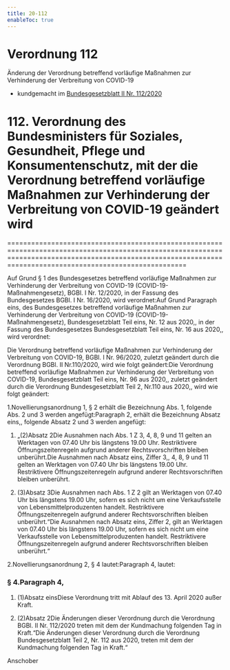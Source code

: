 ```yaml
---
title: 20-112
enableToc: true
---
```


# Verordnung 112

Änderung der Verordnung betreffend vorläufige Maßnahmen zur Verhinderung der Verbreitung von COVID-19
* kundgemacht im [Bundesgesetzblatt II Nr. 112/2020](https://www.ris.bka.gv.at/eli/bgbl/II/2020/112)

# 112\. Verordnung des Bundesministers für Soziales, Gesundheit, Pflege und Konsumentenschutz, mit der die Verordnung betreffend vorläufige Maßnahmen zur Verhinderung der Verbreitung von COVID-19 geändert wird
===============================================================================================================================================================================================================

Auf Grund § 1 des Bundesgesetzes betreffend vorläufige Maßnahmen zur Verhinderung der Verbreitung von COVID-19 (COVID-19-Maßnahmengesetz), BGBl. I Nr. 12/2020, in der Fassung des Bundesgesetzes BGBl. I Nr. 16/2020, wird verordnet:Auf Grund Paragraph eins, des Bundesgesetzes betreffend vorläufige Maßnahmen zur Verhinderung der Verbreitung von COVID-19 (COVID-19-Maßnahmengesetz), Bundesgesetzblatt Teil eins, Nr. 12 aus 2020,, in der Fassung des Bundesgesetzes Bundesgesetzblatt Teil eins, Nr. 16 aus 2020,, wird verordnet:

Die Verordnung betreffend vorläufige Maßnahmen zur Verhinderung der Verbreitung von COVID-19, BGBl. I Nr. 96/2020, zuletzt geändert durch die Verordnung BGBl. II Nr.110/2020, wird wie folgt geändert:Die Verordnung betreffend vorläufige Maßnahmen zur Verhinderung der Verbreitung von COVID-19, Bundesgesetzblatt Teil eins, Nr. 96 aus 2020,, zuletzt geändert durch die Verordnung Bundesgesetzblatt Teil 2, Nr.110 aus 2020,, wird wie folgt geändert:

1.Novellierungsanordnung 1, § 2 erhält die Bezeichnung Abs. 1, folgende Abs. 2 und 3 werden angefügt:Paragraph 2, erhält die Bezeichnung Absatz eins,, folgende Absatz 2 und 3 werden angefügt:

1.  „(2)Absatz 2Die Ausnahmen nach Abs. 1 Z 3, 4, 8, 9 und 11 gelten an Werktagen von 07.40 Uhr bis längstens 19.00 Uhr. Restriktivere Öffnungszeitenregeln aufgrund anderer Rechtsvorschriften bleiben unberührt.Die Ausnahmen nach Absatz eins, Ziffer 3,, 4, 8, 9 und 11 gelten an Werktagen von 07.40 Uhr bis längstens 19.00 Uhr. Restriktivere Öffnungszeitenregeln aufgrund anderer Rechtsvorschriften bleiben unberührt.
    
2.  (3)Absatz 3Die Ausnahmen nach Abs. 1 Z 2 gilt an Werktagen von 07.40 Uhr bis längstens 19.00 Uhr, sofern es sich nicht um eine Verkaufsstelle von Lebensmittelproduzenten handelt. Restriktivere Öffnungszeitenregeln aufgrund anderer Rechtsvorschriften bleiben unberührt.“Die Ausnahmen nach Absatz eins, Ziffer 2, gilt an Werktagen von 07.40 Uhr bis längstens 19.00 Uhr, sofern es sich nicht um eine Verkaufsstelle von Lebensmittelproduzenten handelt. Restriktivere Öffnungszeitenregeln aufgrund anderer Rechtsvorschriften bleiben unberührt.“
    

2.Novellierungsanordnung 2, § 4 lautet:Paragraph 4, lautet:

### § 4.Paragraph 4,

1.  (1)Absatz einsDiese Verordnung tritt mit Ablauf des 13. April 2020 außer Kraft.
    
2.  (2)Absatz 2Die Änderungen dieser Verordnung durch die Verordnung BGBl. II Nr. 112/2020 treten mit dem der Kundmachung folgenden Tag in Kraft.“Die Änderungen dieser Verordnung durch die Verordnung Bundesgesetzblatt Teil 2, Nr. 112 aus 2020, treten mit dem der Kundmachung folgenden Tag in Kraft.“
    

Anschober